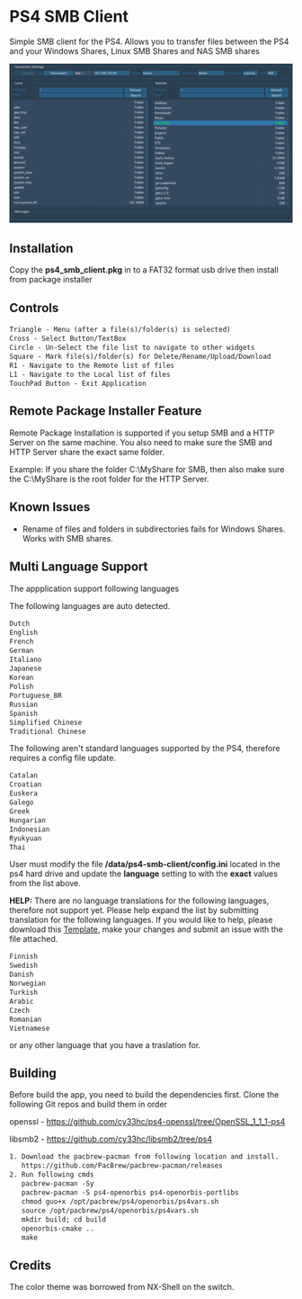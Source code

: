 # PS4 SMB Client

Simple SMB client for the PS4. Allows you to transfer files between the PS4 and your Windows Shares, Linux SMB Shares and NAS SMB shares

![Preview](/screenshot.jpg)

## Installation
Copy the **ps4_smb_client.pkg** in to a FAT32 format usb drive then install from package installer

## Controls
```
Triangle - Menu (after a file(s)/folder(s) is selected)
Cross - Select Button/TextBox
Circle - Un-Select the file list to navigate to other widgets
Square - Mark file(s)/folder(s) for Delete/Rename/Upload/Download
R1 - Navigate to the Remote list of files
L1 - Navigate to the Local list of files
TouchPad Button - Exit Application
```

## Remote Package Installer Feature
Remote Package Installation is supported if you setup SMB and a HTTP Server on the same machine. You also need to make sure the SMB and HTTP Server share the exact same folder.

Example: If you share the folder C:\MyShare for SMB, then also make sure the C:\MyShare is the root folder for the HTTP Server.

## Known Issues
- Rename of files and folders in subdirectories fails for Windows Shares. Works with SMB shares.

## Multi Language Support
The appplication support following languages

The following languages are auto detected.
```
Dutch
English
French
German
Italiano
Japanese
Korean
Polish
Portuguese_BR
Russian
Spanish
Simplified Chinese
Traditional Chinese
```

The following aren't standard languages supported by the PS4, therefore requires a config file update.
```
Catalan
Croatian
Euskera
Galego
Greek
Hungarian
Indonesian
Ryukyuan
Thai
```
User must modify the file **/data/ps4-smb-client/config.ini** located in the ps4 hard drive and update the **language** setting to with the **exact** values from the list above.

**HELP:** There are no language translations for the following languages, therefore not support yet. Please help expand the list by submitting translation for the following languages. If you would like to help, please download this [Template](https://github.com/cy33hc/ps4-smb-client/blob/master/data/assets/langs/English.ini), make your changes and submit an issue with the file attached.
```
Finnish
Swedish
Danish
Norwegian
Turkish
Arabic
Czech
Romanian
Vietnamese
```
or any other language that you have a traslation for.

## Building
Before build the app, you need to build the dependencies first.
Clone the following Git repos and build them in order

openssl - https://github.com/cy33hc/ps4-openssl/tree/OpenSSL_1_1_1-ps4

libsmb2 - https://github.com/cy33hc/libsmb2/tree/ps4

```
1. Download the pacbrew-pacman from following location and install.
   https://github.com/PacBrew/pacbrew-pacman/releases
2. Run following cmds
   pacbrew-pacman -Sy
   pacbrew-pacman -S ps4-openorbis ps4-openorbis-portlibs
   chmod guo+x /opt/pacbrew/ps4/openorbis/ps4vars.sh
   source /opt/pacbrew/ps4/openorbis/ps4vars.sh
   mkdir build; cd build
   openorbis-cmake ..
   make
```

## Credits
The color theme was borrowed from NX-Shell on the switch.
